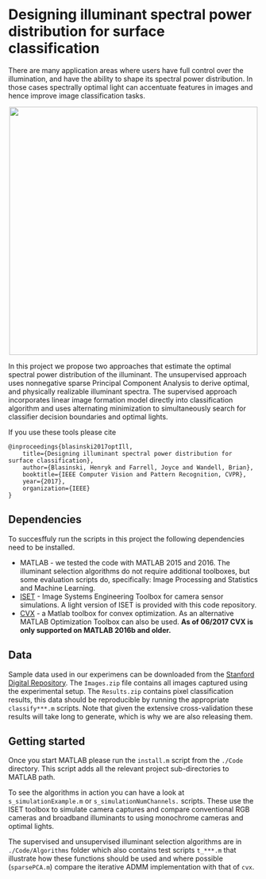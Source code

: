 # Designing illuminant spectral power distribution for surface classification

There are many application areas where users have full control over the illumination, and have the ability to shape its spectral power distribution. In those cases spectrally optimal light can accentuate features in images and hence improve image classification tasks.

<p align="center"> 
<img width="500px" src="https://github.com/hblasins/optIll/blob/master/Figures/Overview.png">
</p>

In this project we propose two approaches that estimate the optimal spectral power distribution of the illuminant. The unsupervised approach uses nonnegative sparse Principal Component Analysis to derive optimal, and physically realizable illuminant spectra. The supervised approach incorporates linear image formation model directly into classification algorithm and uses alternating minimization to simultaneously search for classifier decision boundaries and optimal lights.

If you use these tools please cite
```
@inproceedings{blasinski2017optIll,
    title={Designing illuminant spectral power distribution for surface classification},
    author={Blasinski, Henryk and Farrell, Joyce and Wandell, Brian},
    booktitle={IEEE Computer Vision and Pattern Recognition, CVPR},
    year={2017},
    organization={IEEE}
}
```

## Dependencies

To succesffuly run the scripts in this project the following dependencies need to be 
installed.

* MATLAB - we tested the code with MATLAB 2015 and 2016. The illuminant selection algorithms do not require additional toolboxes, but some evaluation scripts do, specifically: Image Processing and Statistics and Machine Learning.
* [ISET](http://imageval.com) - Image Systems Engineering Toolbox for camera sensor simulations. A light version of ISET is provided with this code repository.
* [CVX](http://cvxr.com/) - a Matlab toolbox for convex optimization. As an alternative MATLAB Optimization Toolbox can also be used. **As of 06/2017 CVX is only supported on MATLAB 2016b and older.**

## Data

Sample data used in our experimens can be downloaded from the [Stanford Digital Repository](https://purl.stanford.edu/rq453qp3526). The `Images.zip` file contains all images captured using the experimental setup. The `Results.zip` contains pixel classification results, this data should be reproducible by running the appropriate `classify***.m` scripts. Note that given the extensive cross-validation these results will take long to generate, which is why we are also releasing them.

## Getting started

Once you start MATLAB please run the `install.m` script from the `./Code` directory. This script adds all the relevant project sub-directories to MATLAB path.

To see the algorithms in action you can have a look at `s_simulationExample.m` or `s_simulationNumChannels.` scripts. These use the ISET toolbox to simulate camera captures and compare conventional RGB cameras and broadband illuminants to using monochrome cameras and optimal lights. 

The supervised and unsupervised illuminant selection algorithms are in `./Code/Algorithms` folder which also contains test scripts `t_***.m` that illustrate how these functions should be used and where possible (`sparsePCA.m`) compare the iterative ADMM implementation with that of `cvx`.



